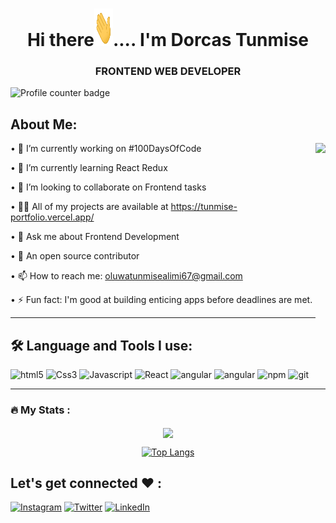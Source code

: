 <h1 align="center">Hi there<img src="https://raw.githubusercontent.com/ABSphreak/ABSphreak/master/gifs/Hi.gif" width="30px" height="60px">.... I'm Dorcas Tunmise</h1>
<h3 align="center">FRONTEND WEB DEVELOPER</h3>
<div>
<img src="https://komarev.com/ghpvc/?username=Dorcastunmise&style=flat-square&color=blue" alt="Profile counter badge" />
</div>
<!-- About me section -->

## About Me:

<img  src="https://user-images.githubusercontent.com/105108549/190127191-945c97b4-f2e8-47fe-b1da-ff678d31c0ed.gif" height="290px" align="right" />



• 🔭 I’m currently working on #100DaysOfCode

• 🌱 I’m currently learning React Redux

• 👯 I’m looking to collaborate on Frontend tasks

• 👨‍💻 All of my projects are available at https://tunmise-portfolio.vercel.app/

• 💬 Ask me about Frontend Development

• 🌱 An open source contributor

• 📫 How to reach me: oluwatunmisealimi67@gmail.com

• ⚡ Fun fact: I'm good at building enticing apps before deadlines are met.

  ---

<!-- Technologies  section -->

## 🛠️ Language and Tools I use:

<p>
 <img alt="html5" src="https://img.shields.io/badge/HTML5-E34F26?style=for-the-badge&logo=html5&logoColor=white" height="25px"/>
<img alt="Css3" src="https://img.shields.io/badge/CSS3-1572B6?style=for-the-badge&logo=css3&logoColor=white" height="25px"/>
<img alt="Javascript" src="https://img.shields.io/badge/JavaScript-323330?style=for-the-badge&logo=javascript&logoColor=F7DF1E"  height="25px"/>
<img alt="React" src="https://img.shields.io/badge/React-20232A?style=for-the-badge&logo=react&logoColor=61DAFB" height="25px"/>
<img alt="angular" src="https://img.shields.io/badge/redux-%23593d88.svg?style=for-the-badge&logo=redux&logoColor=white" height="25px"/>
<img alt="angular" src="https://img.shields.io/badge/angular.js-%23E23237.svg?style=for-the-badge&logo=angularjs&logoColor=white" height="25px"/>
<img alt="npm" src="https://img.shields.io/badge/NPM-%23000000.svg?style=for-the-badge&logo=npm&logoColor=white" height="25px"/>
<img alt="git" src="https://img.shields.io/badge/-Git-F05032?style=flat-square&logo=git&logoColor=white" height="25px"/>
</p>

  ---

<!-- Status section -->
### :fire: My Stats :
<div align="center">
<div align="center">
  <img align="center" src="https://github-readme-stats.anuraghazra1.vercel.app/api?username=Dorcastunmise&show_icons=true" />
</div>

[![Top Langs](https://github-readme-stats.vercel.app/api/top-langs/?username=Dorcastunmise&layout=compact&theme=vision-friendly-light)](https://github.com/anuraghazra/github-readme-stats)
</div>

<!-- Contact section -->

## Let's get connected  ❤️ :

<p > 
 <a href="https://www.instagram.com/dorcas_tunmise" target="_blank"><img alt="Instagram" src="https://img.shields.io/badge/Instagram-E4405F?style=for-the-badge&logo=instagram&logoColor=white"  height="30px"/></a> 
 <a href="https://twitter.com/dorcas_tunmise" target="_blank"><img alt="Twitter" src="https://img.shields.io/badge/twitter-%231DA1F2.svg?&style=for-the-badge&logo=twitter&logoColor=white"  height="30px"/></a>  <a href="https://www.linkedin.com/in/alimi-oluwatunmise-563915225/" target="_blank"><img alt="LinkedIn" src="https://img.shields.io/badge/linkedin-%230077B5.svg?&style=for-the-badge&logo=linkedin&logoColor=white"  height="30px"/></a>
</p>


